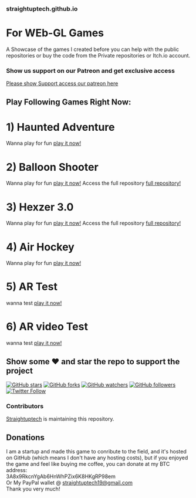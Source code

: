 ### straightuptech.github.io
# For WEb-GL Games

A Showcase of the games I created before you can help with the public repositories or buy the code from the 
Private repositories or Itch.io account.

### Show us support on our Patreon and get exclusive access
[Please show Support access our patreon here](https://www.patreon.com/thestraighuptech)


## Play Following Games Right Now:

# 1) Haunted Adventure
Wanna play for fun [play it now!](https://straightuptech.github.io/HauntedTest/)

# 2) Balloon Shooter
Wanna play for fun [play it now!](https://straightuptech.github.io/Balloon%20Shooter/)
Access the full repository [full repository!](https://github.com/straight-up-technologies/Bow-Shooter-Game)

# 3) Hexzer 3.0
Wanna play for fun [play it now!](https://straightuptech.github.io/Hexzer3.0/)
Access the full repository [full repository!](https://github.com/straight-up-technologies/Hexzer_Unity)

# 4) Air Hockey
Wanna play for fun [play it now!](https://straightuptech.github.io/AirHockey/)

# 5) AR Test
wanna test [play it now!](https://straightuptech.github.io/webTestAr/)

# 6) AR video Test
wanna test [play it now!](https://straightuptech.github.io/WebArVideo/)


## Show some :heart: and star the repo to support the project

[![GitHub stars](https://img.shields.io/github/stars/straightuptech/straightuptech.github.io.svg?style=social&label=Star)](https://github.com/straightuptech/straightuptech.github.io/)
[![GitHub forks](https://img.shields.io/github/forks/straightuptech/straightuptech.github.io.svg?style=social&label=Fork)](https://github.com/straightuptech/straightuptech.github.io/fork) 
[![GitHub watchers](https://img.shields.io/github/watchers/straightuptech/straightuptech.github.io.svg?style=social&label=Watch)](https://github.com/straightuptech/straightuptech.github.io/)
[![GitHub followers](https://img.shields.io/github/followers/straightuptech.svg?style=social&label=Follow)](https://github.com/straightuptech/straightuptech.github.io/)  
[![Twitter Follow](https://img.shields.io/twitter/follow/Straightuptech7.svg?style=social)](https://twitter.com/Straightuptech7)

### Contributors

[Straightuptech](https://github.com/straightuptech/)  is maintaining this repository.




## Donations
I am a startup and made this game to conribute to the field, and it's hosted on GitHub (which means I don't have any hosting costs), 
but if you enjoyed the game and feel like buying me coffee, you can donate at my BTC address: 
<br>
3A8x9RkcnYgAb6HnWhPZix6K8HKgRP98em
<br>
Or My PayPal wallet @ straightuptech19@gmail.com
<br>
Thank you very much!
